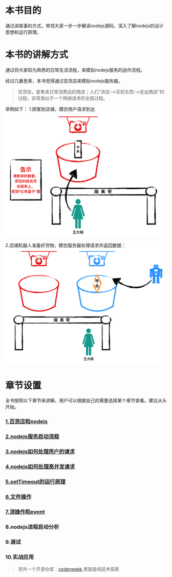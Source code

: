 # 本书目的
通过讲故事的方式，带领大家一步一步解读nodejs源码，深入了解nodejs的设计思想和运行原理。

# 本书的讲解方式

通过将大家较为熟悉的日常生活流程，来模拟nodejs服务的运作流程。

经过几番思索，本书觉得通过百货店来模拟nodejs服务器。

>百货店，是售卖日常消费品的商店；人们"进店-->买到东西-->走出商店"的过程，非常类似于一个网络请求的全部过程。

举例如下：
1.顾客到店铺，模仿用户请求到达
![alt 隔离带+告示牌+红色篮子](./img/putNote.png)

2.店铺机器人准备好货物，模仿服务器处理请求并返回数据：
![alt 机器人把东西放进蓝色篮子](./img/robotFetchGood.png)

# 章节设置

全书按照以下章节来讲解。用户可以根据自己的需要选择某个章节查看。建议从头开始。

### [1.百货店和nodejs](./storeAndNodejs.md)

### [2.nodejs服务启动流程](./nodejsServerStartup.md)

### [3.nodejs如何处理用户的请求](./handleRequest.md)

### [4.nodejs如何处理高并发请求](./handleConcurrentReqs.md)

### [5.setTimeout的运行原理](./timer.md)

### [6.文件操作](./fs.md)

### [7.流操作和event](./stream.md)

### 8.nodejs进程启动分析

### 9.调试

### 10.实战应用

> 另外一个开源仓库：[coderweek](https://github.com/coderweek/coderweek.github.io),里面是纯技术探索